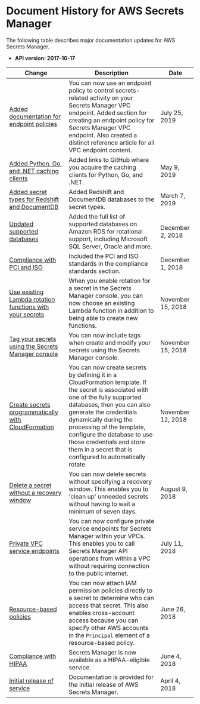 # Document History for AWS Secrets Manager<a name="document-history"></a>

The following table describes major documentation updates for AWS Secrets Manager\.
+ **API version: 2017\-10\-17**

| Change | Description | Date | 
| --- |--- |--- |
| [Added documentation for endpoint policies ](https://docs.aws.amazon.com/secretsmanager/latest/userguide/vpc-endpoint-overview.html#vpc-endpoint-policy) | You can now use an endpoint policy to control secrets\-related activity on your Secrets Manager VPC endpoint\. Added section for creating an endpoint policy for Secrets Manager VPC endpoint\. Also created a distinct reference article for all VPC endpoint content\. | July 25, 2019 | 
| [Added Python, Go, and \.NET caching clients ](https://docs.aws.amazon.com/secretsmanager/latest/userguide/manage_retrieve-secret.html#use-client-side-caching-components) | Added links to GitHub where you acquire the caching clients for Python, Go, and \.NET\. | May 9, 2019 | 
| [Added secret types for Redshift and DocumentDB](https://docs.aws.amazon.com/secretsmanager/latest/userguide/manage_create-basic-secret.html) | Added Redshift and DocumentDB databases to the secret types\. | March 7, 2019 | 
| [Updated supported databases](https://docs.aws.amazon.com/secretsmanager/latest/userguide/intro.html#full-rotation-support) | Added the full list of supported databases on Amazon RDS for rotational support, including Microsoft SQL Server, Oracle and more\. | December 2, 2018 | 
| [Compliance with PCI and ISO](https://docs.aws.amazon.com/secretsmanager/latest/userguide/intro.html#asm_compliance) | Included the PCI and ISO standards in the compliance standards section\. | December 1, 2018 | 
| [Use existing Lambda rotation functions with your secrets](https://docs.aws.amazon.com/secretsmanager/latest/userguide/enable-rotation-rds.html) | When you enable rotation for a secret in the Secrets Manager console, you can now choose an existing Lambda function in addition to being able to create new functions\. | November 15, 2018 | 
| [Tag your secrets using the Secrets Manager console](https://docs.aws.amazon.com/secretsmanager/latest/userguide/manage_update-secret.html#proc-tags) | You can now include tags when create and modify your secrets using the Secrets Manager console\. | November 15, 2018 | 
| [Create secrets programmatically with CloudFormation](https://docs.aws.amazon.com/secretsmanager/latest/userguide/integrating_cloudformation.html) | You can now create secrets by defining it in a CloudFormation template\. If the secret is associated with one of the fully supported databases, then you can also generate the credentials dynamically during the processing of the template, configure the database to use those credentials and store them in a secret that is configured to automatically rotate\. | November 12, 2018 | 
| [Delete a secret without a recovery window](https://docs.aws.amazon.com/secretsmanager/latest/userguide/manage_delete-restore-secret.html) | You can now delete secrets without specifying a recovery window\. This enables you to 'clean up' unneeded secrets without having to wait a minimum of seven days\. | August 9, 2018 | 
| [Private VPC service endpoints](https://docs.aws.amazon.com/secretsmanager/latest/userguide/rotation-network-rqmts.html) | You can now configure private service endpoints for Secrets Manager within your VPCs\. This enables you to call Secrets Manager API operations from within a VPC without requiring connection to the public internet\. | July 11, 2018 | 
| [Resource\-based policies](https://docs.aws.amazon.com/secretsmanager/latest/userguide/auth-and-access_resource-based-policies.html) | You can now attach IAM permission policies directly to a secret to determine who can access that secret\. This also enables cross\-account access because you can specify other AWS accounts in the `Principal` element of a resource\-based policy\. | June 26, 2018 | 
| [Compliance with HIPAA](https://docs.aws.amazon.com/secretsmanager/latest/userguide/intro.html#asm_compliance) | Secrets Manager is now available as a HIPAA\-eligible service\. | June 4, 2018 | 
| [Initial release of service](https://docs.aws.amazon.com/secretsmanager/latest/userguide/intro.html) | Documentation is provided for the initial release of AWS Secrets Manager\. | April 4, 2018 | 